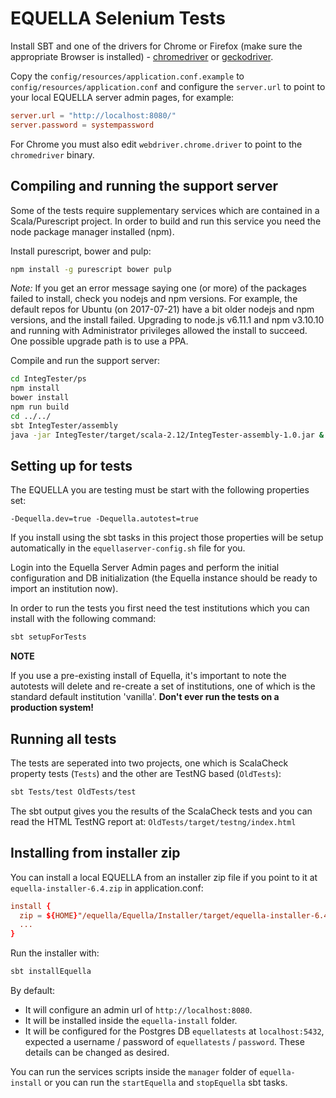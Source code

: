 # EQUELLA Selenium Tests

Install SBT and one of the drivers for Chrome or Firefox (make sure the appropriate Browser is installed) -
[chromedriver](https://sites.google.com/a/chromium.org/chromedriver/) or [geckodriver](https://github.com/mozilla/geckodriver/releases).

Copy the `config/resources/application.conf.example` to `config/resources/application.conf` and
configure the `server.url` to point to your local EQUELLA server admin pages, for example:

```conf
server.url = "http://localhost:8080/"
server.password = systempassword
```

For Chrome you must also edit `webdriver.chrome.driver` to point to the `chromedriver` binary.


## Compiling and running the support server

Some of the tests require supplementary services which are contained in a Scala/Purescript project.
In order to build and run this service you need the node package manager installed (npm).

Install purescript, bower and pulp:
```bash
npm install -g purescript bower pulp
```
_Note:_ If you get an error message saying one (or more) of the packages failed to install, check you nodejs and npm versions.  For example, the default repos for Ubuntu (on 2017-07-21) have a bit older nodejs and npm versions, and the install failed.  Upgrading to node.js v6.11.1 and npm v3.10.10 and running with Administrator privileges allowed the install to succeed.  One possible upgrade path is to use a PPA.

Compile and run the support server:
```bash
cd IntegTester/ps
npm install
bower install
npm run build
cd ../../
sbt IntegTester/assembly
java -jar IntegTester/target/scala-2.12/IntegTester-assembly-1.0.jar &
```

## Setting up for tests

The EQUELLA you are testing must be start with the following properties set:
```
-Dequella.dev=true -Dequella.autotest=true
```

If you install using the sbt tasks in this project those properties will be setup automatically in the `equellaserver-config.sh` file for you.

Login into the Equella Server Admin pages and perform the initial configuration and DB initialization (the Equella instance should be ready to import an institution now).

In order to run the tests you first need the test institutions which you can install with the following command:
```bash
sbt setupForTests
```

**NOTE**

If you use a pre-existing install of Equella, it's important to note the autotests will
delete and re-create a set of institutions, one of which is the standard default institution 'vanilla'.
**Don't ever run the tests on a production system!**


## Running all tests

The tests are seperated into two projects, one which is ScalaCheck property
tests (`Tests`) and the other are TestNG based (`OldTests`):

```bash
sbt Tests/test OldTests/test
```

The sbt output gives you the results of the ScalaCheck tests and you can read the HTML TestNG report at:
`OldTests/target/testng/index.html`


## Installing from installer zip

You can install a local EQUELLA from an installer zip file if you point to it at `equella-installer-6.4.zip` in application.conf:

```conf
install {
  zip = ${HOME}"/equella/Equella/Installer/target/equella-installer-6.4.zip"
  ...
}
```

Run the installer with:

```bash
sbt installEquella
```

By default:
* It will configure an admin url of `http://localhost:8080`.
* It will be installed inside the `equella-install` folder. 
* It will be configured for the Postgres DB `equellatests` at `localhost:5432`, expected a username / password of `equellatests` / `password`.  These details can be changed as desired.

You can run the services scripts inside the `manager` folder of `equella-install` or you can run the `startEquella` and `stopEquella` sbt tasks.
